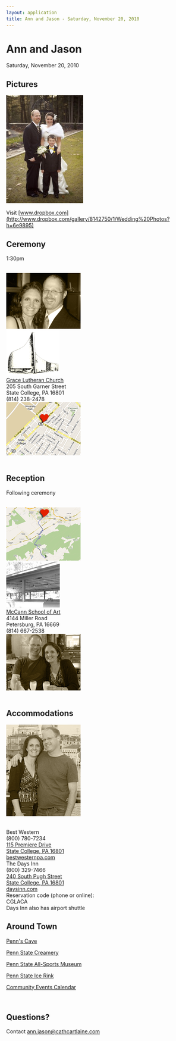 ```yaml
---
layout: application
title: Ann and Jason - Saturday, November 20, 2010
---
```


# Ann and Jason

Saturday, November 20, 2010

## Pictures

[![](./images/family.jpg)](http://www.dropbox.com/gallery/8142750/1/Wedding%20Photos?h=6e9895)

Visit [www.dropbox.com](http://www.dropbox.com/gallery/8142750/1/Wedding%20Photos?h=6e9895)

## Ceremony

1:30pm

<br class="clear"/>

<div class='ceremony'>
  <img alt="Ann jason ceremony" src="./images/ann-jason-ceremony.png"/>
</div>
<div class='ceremony'>
  <img alt="Church logo" src="./images/church-logo.png"/>
  <br />
  <a href="http://www.glcpa.org">Grace Lutheran Church</a>
  <br />
  205 South Garner Street
  <br />
  State College, PA 16801
  <br />
  (814) 238-2478
</div>
<div class='ceremony'>
  <a href="http://maps.google.com/maps?q=Grace+Lutheran+Church,+205+South+Garner+Street,+State+College,+Pa+16801"><img alt="Church map" src="./images/church-map.png"/></a>
</div>
<br class='clear' />

## Reception

Following ceremony

<br class='clear' />
<div class='reception'>
  <a href="http://maps.google.com/maps?f=d&source=s_d&saddr=205+South+Garner+Street,+State+College,+Pa+16801&daddr=4144+Miller+Rd,+Petersburg,+PA+16669&hl=en&geocode=FVqCbgId7QNc-yn3H9DmoKjOiTFDnWL2r54Saw%3BFc51bAIdVvlb-ylBaOwVa6vOiTG9URXsi1GIOw&mra=ls&sll=40.662478,-77.858474&sspn=0.006511,0.010782&g=4144+Miller+Rd,+Petersburg,+PA+16669&ie=UTF8&t=h&z=12"><img alt="Directions" src="./images/directions.png"/></a>
</div>
<div class='reception'>
  <img alt="Reception" src="./images/reception.png"/>
  <br />
  <a href="http://www.mccannart.org/">McCann School of Art</a>
  <br />
  4144 Miller Road
  <br />
  Petersburg, PA 16669
  <br />
  (814) 667-2538
  <br />
</div>
<div class='reception'>
  <img alt="Ann jason reception" src="./images/ann-jason-reception.png"/>
</div>
<br class='clear' />

## Accommodations

<p><img alt="Accommodations" src="./images/accommodations.png"/></p>
<br class='clear' />
<div class='accommodations'>
  Best Western
  <br />
  (800) 780-7234
  <br />
  <a href="http://maps.google.com/maps?f=d&source=s_d&saddr=115+Premiere+Dr,+State+College,+PA+16801&daddr=205+South+Garner+Street,+State+College,+Pa+16801&hl=en&geocode=FVIlbwIdjNRc-ykTec4CTqTOiTEoTnITi94t5g%3BFVqCbgId7QNc-yn3H9DmoKjOiTFDnWL2r54Saw&gl=us&mra=ls&sll=40.838482,-77.802356&sspn=0.012987,0.021565&ie=UTF8&t=h&z=14">115 Premiere Drive<br/>State College, PA 16801</a>
  <br />
  <a href="http://bestwesternpa.com">bestwesternpa.com</a>
</div>
<div class='accommodations'>
  The Days Inn
  <br />
  (800) 329-7466
  <br />
  <a href="http://maps.google.com/maps?f=d&source=s_d&saddr=240+South+Pugh+Street,+State+College,+PA+16801&daddr=205+South+Garner+Street,+State+College,+Pa+16801&hl=en&geocode=Fal2bgIdbvpb-yl70E8foqjOiTHXXaCurj4Aaw%3BFVqCbgId7QNc-yn3H9DmoKjOiTFDnWL2r54Saw&gl=us&mra=ls&sll=40.817765,-77.829125&sspn=0.051965,0.08626&ie=UTF8&t=h&z=18">240 South Pugh Street<br/>State College, PA 16801</a>
  <br />
  <a href="http://www.daysinn.com/DaysInn/control/Booking/property_info?propertyId=05685">daysinn.com</a>
  <br />
  Reservation code (phone or online):
  <br />
  CGLACA
  <br />
  Days Inn also has airport shuttle
</div>

## Around Town

[Penn's Cave](http://www.pennscave.com)

[Penn State Creamery](http://creamery.psu.edu)

[Penn State All-Sports Museum](http://www.gopsusports.com/all-sports-museum/psu-all-sports-museum.html)

[Penn State Ice Rink](http://pennstateicerink.psu.edu)

[Community Events Calendar](http://wpsu.com/community/events)

<br class="clear"/>

## Questions?

Contact [ann.jason@cathcartlaine.com](mailto:ann.jason@cathcartlaine.com)

